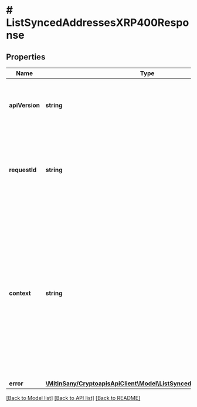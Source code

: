 # # ListSyncedAddressesXRP400Response

## Properties

Name | Type | Description | Notes
------------ | ------------- | ------------- | -------------
**apiVersion** | **string** | Specifies the version of the API that incorporates this endpoint. |
**requestId** | **string** | Defines the ID of the request. The &#x60;requestId&#x60; is generated by Crypto APIs and it&#39;s unique for every request. |
**context** | **string** | In batch situations the user can use the context to correlate responses with requests. This property is present regardless of whether the response was successful or returned as an error. &#x60;context&#x60; is specified by the user. | [optional]
**error** | [**\MitinSany/CryptoapisApiClient\Model\ListSyncedAddressesXRPE400**](ListSyncedAddressesXRPE400.md) |  |

[[Back to Model list]](../../README.md#models) [[Back to API list]](../../README.md#endpoints) [[Back to README]](../../README.md)
